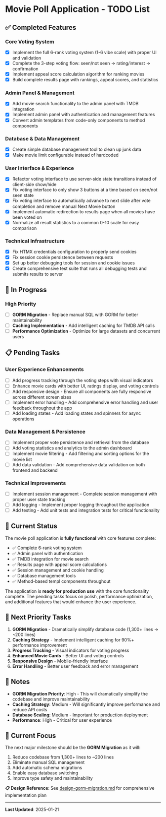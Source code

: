 # Movie Poll Application - TODO List

## ✅ Completed Features

### Core Voting System

- [x] Implement the full 6-rank voting system (1-6 vibe scale) with proper UI and validation
- [x] Complete the 3-step voting flow: seen/not seen → rating/interest → confirmation
- [x] Implement appeal score calculation algorithm for ranking movies
- [x] Build complete results page with rankings, appeal scores, and statistics

### Admin Panel & Management

- [x] Add movie search functionality to the admin panel with TMDB integration
- [x] Implement admin panel with authentication and management features
- [x] Convert admin templates from code-only components to method components

### Database & Data Management

- [x] Create simple database management tool to clean up junk data
- [x] Make movie limit configurable instead of hardcoded

### User Interface & Experience

- [x] Refactor voting interface to use server-side state transitions instead of client-side show/hide
- [x] Fix voting interface to only show 3 buttons at a time based on seen/not seen state
- [x] Fix voting interface to automatically advance to next slide after vote completion and remove manual Next Movie button
- [x] Implement automatic redirection to results page when all movies have been voted on
- [x] Normalize all result statistics to a common 0-10 scale for easy comparison

### Technical Infrastructure

- [x] Fix HTMX credentials configuration to properly send cookies
- [x] Fix session cookie persistence between requests
- [x] Set up better debugging tools for session and cookie issues
- [x] Create comprehensive test suite that runs all debugging tests and submits results to server

## 🚧 In Progress

### High Priority

- [ ] **GORM Migration** - Replace manual SQL with GORM for better maintainability
- [ ] **Caching Implementation** - Add intelligent caching for TMDB API calls
- [ ] **Performance Optimization** - Optimize for large datasets and concurrent users

## 📋 Pending Tasks

### User Experience Enhancements

- [ ] Add progress tracking through the voting steps with visual indicators
- [ ] Enhance movie cards with better UI, ratings display, and voting controls
- [ ] Add responsive design - Ensure all components are fully responsive across different screen sizes
- [ ] Implement error handling - Add comprehensive error handling and user feedback throughout the app
- [ ] Add loading states - Add loading states and spinners for async operations

### Data Management & Persistence

- [ ] Implement proper vote persistence and retrieval from the database
- [ ] Add voting statistics and analytics to the admin dashboard
- [ ] Implement movie filtering - Add filtering and sorting options for the movie list
- [ ] Add data validation - Add comprehensive data validation on both frontend and backend

### Technical Improvements

- [ ] Implement session management - Complete session management with proper user state tracking
- [ ] Add logging - Implement proper logging throughout the application
- [ ] Add testing - Add unit tests and integration tests for critical functionality

## 🎯 Current Status

The movie poll application is **fully functional** with core features complete:

- ✅ Complete 6-rank voting system
- ✅ Admin panel with authentication
- ✅ TMDB integration for movie search
- ✅ Results page with appeal score calculations
- ✅ Session management and cookie handling
- ✅ Database management tools
- ✅ Method-based templ components throughout

The application is **ready for production use** with the core functionality complete. The pending tasks focus on polish, performance optimization, and additional features that would enhance the user experience.

## 🔄 Next Priority Tasks

1. **GORM Migration** - Dramatically simplify database code (1,300+ lines → ~200 lines)
2. **Caching Strategy** - Implement intelligent caching for 90%+ performance improvement
3. **Progress Tracking** - Visual indicators for voting progress
4. **Enhanced Movie Cards** - Better UI and voting controls
5. **Responsive Design** - Mobile-friendly interface
6. **Error Handling** - Better user feedback and error management

## 📝 Notes

- **GORM Migration Priority**: High - This will dramatically simplify the codebase and improve maintainability
- **Caching Strategy**: Medium - Will significantly improve performance and reduce API costs
- **Database Scaling**: Medium - Important for production deployment
- **Performance**: High - Critical for user experience

## 🎯 Current Focus

The next major milestone should be the **GORM Migration** as it will:

1. Reduce codebase from 1,300+ lines to ~200 lines
2. Eliminate manual SQL management
3. Add automatic schema migrations
4. Enable easy database switching
5. Improve type safety and maintainability

**📋 Design Reference**: See [design-gorm-migration.md](design-gorm-migration.md) for comprehensive implementation plan

---

**Last Updated**: 2025-01-21

